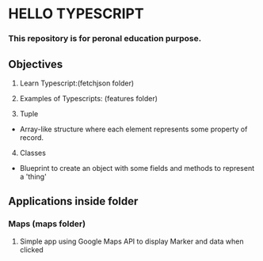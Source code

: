 # HELLO TYPESCRIPT

### This repository is for peronal education purpose.

## Objectives

1. Learn Typescript:(fetchjson folder)

2. Examples of Typescripts: (features folder)

3. Tuple

- Array-like structure where each element represents some property of record.

4. Classes

- Blueprint to create an object with some fields and methods to represent a 'thing'

## Applications inside folder

### Maps (maps folder)

1.  Simple app using Google Maps API to display Marker and data when clicked

